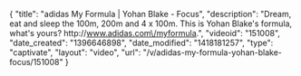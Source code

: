 {
    "title": "adidas My Formula | Yohan Blake - Focus",
    "description": "Dream, eat and sleep the 100m, 200m and 4 x 100m. This is Yohan Blake's formula, what's yours? http:\/\/www.adidas.com\/myformula.",
    "videoid": "151008",
    "date_created": "1396646898",
    "date_modified": "1418181257",
    "type": "captivate",
    "layout": "video",
    "url": "\/v\/adidas-my-formula-yohan-blake-focus\/151008"
}